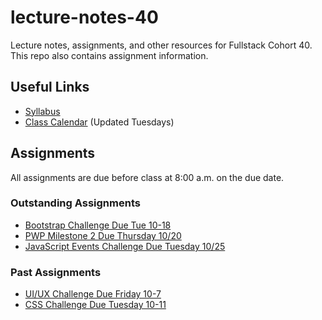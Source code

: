 # lecture-notes-40
Lecture notes, assignments, and other resources for Fullstack Cohort 40. This repo also contains assignment information.

## Useful Links
* [Syllabus](http://ddc-web-curriculum.cnm.edu/syllabus/)
* [Class Calendar](https://calendar.google.com/calendar?cid=Ym9vdGNhbXBjb2RlcnNAZ21haWwuY29t) (Updated Tuesdays)

## Assignments
All assignments are due before class at 8:00 a.m. on the due date.

### Outstanding Assignments
* [Bootstrap Challenge Due Tue 10-18](https://classroom.github.com/a/p1AdqUuG)
* [PWP Milestone 2 Due Thursday 10/20](https://ddc-web-curriculum.cnm.edu/pwp-milestone-two/)
* [JavaScript Events Challenge Due Tuesday 10/25](https://classroom.github.com/a/doKHVFbH)
### Past Assignments
* [UI/UX Challenge Due Friday 10-7](https://classroom.github.com/a/FyxCZa8x)
* [CSS Challenge Due Tuesday 10-11](https://classroom.github.com/a/ZHpQo0eb)